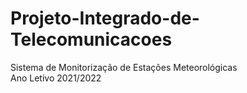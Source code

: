 # Projeto-Integrado-de-Telecomunicacoes
Sistema de Monitorização de Estações Meteorológicas <br />
Ano Letivo 2021/2022 <br />
